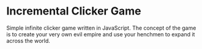 # Incremental Clicker Game

Simple infinite clicker game written in JavaScript. The concept of the game is to create your very own evil empire and use your henchmen to expand it across the world.
